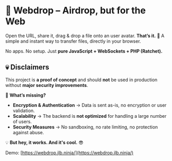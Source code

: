 # 🛜 Webdrop – Airdrop, but for the Web

<!--<SHORT-PRESENTATION>-->
Open the URL, share it, drag & drop a file onto an user avatar. **That’s it.** 🚀
A simple and instant way to transfer files, directly in your browser.

No apps. No setup. Just **pure JavaScript + WebSockets + PHP (Ratchet).**
<!--</SHORT-PRESENTATION>-->

## 💀 Disclaimers
This project is **a proof of concept** and should **not** be used in production without **major security improvements**.

🔴 **What’s missing?**
- **Encryption & Authentication** → Data is sent as-is, no encryption or user validation.
- **Scalability** → The backend is **not optimized** for handling a large number of users.
- **Security Measures** → No sandboxing, no rate limiting, no protection against abuse.

💡 **But hey, it works. And it's cool.** 😎

Demo: [https://webdrop.jlb.ninja/](https://webdrop.jlb.ninja/)

